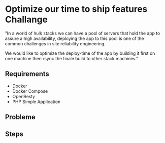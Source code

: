 # Optimize our time to ship features Challange

"In a world of hulk stacks we can have a pool of servers that hold the app to assure a high availability, deploying the app to this pool is one of the common challenges in site reliability engineering.

We would like to optimize the deploy-time of the app by building it first on one machine then rsync the finale build to other stack machines."

## Requirements 
- Docker
- Docker Compose
- OpenResty
- PHP Simple Application
## Probleme 

## Steps

